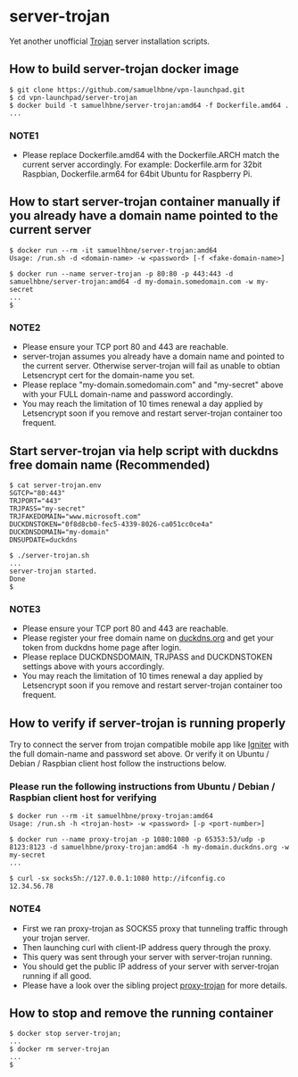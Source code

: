 # server-trojan

Yet another unofficial [Trojan](https://github.com/trojan-gfw/trojan) server installation scripts.

## How to build server-trojan docker image

```shell
$ git clone https://github.com/samuelhbne/vpn-launchpad.git
$ cd vpn-launchpad/server-trojan
$ docker build -t samuelhbne/server-trojan:amd64 -f Dockerfile.amd64 .
...
```

### NOTE1

- Please replace Dockerfile.amd64 with the Dockerfile.ARCH match the current server accordingly. For example: Dockerfile.arm for 32bit Raspbian, Dockerfile.arm64 for 64bit Ubuntu for Raspberry Pi.

## How to start server-trojan container manually if you already have a domain name pointed to the current server

```shell
$ docker run --rm -it samuelhbne/server-trojan:amd64
Usage: /run.sh -d <domain-name> -w <password> [-f <fake-domain-name>]

$ docker run --name server-trojan -p 80:80 -p 443:443 -d samuelhbne/server-trojan:amd64 -d my-domain.somedomain.com -w my-secret
...
$
```

### NOTE2

- Please ensure your TCP port 80 and 443 are reachable.
- server-trojan assumes you already have a domain name and pointed to the current server. Otherwise server-trojan will fail as unable to obtian Letsencrypt cert for the domain-name you set.
- Please replace "my-domain.somedomain.com" and "my-secret" above with your FULL domain-name and password accordingly.
- You may reach the limitation of 10 times renewal a day applied by Letsencrypt soon if you remove and restart server-trojan container too frequent.

## Start server-trojan via help script with duckdns free domain name (Recommended)

```shell
$ cat server-trojan.env
SGTCP="80:443"
TRJPORT="443"
TRJPASS="my-secret"
TRJFAKEDOMAIN="www.microsoft.com"
DUCKDNSTOKEN="0f8d8cb0-fec5-4339-8026-ca051cc0ce4a"
DUCKDNSDOMAIN="my-domain"
DNSUPDATE=duckdns

$ ./server-trojan.sh
...
server-trojan started.
Done
$
```

### NOTE3

- Please ensure your TCP port 80 and 443 are reachable.
- Please register your free domain name on [duckdns.org](https://duckdns.org) and get your token from duckdns home page after login.
- Please replace DUCKDNSDOMAIN, TRJPASS and DUCKDNSTOKEN settings above with yours accordingly.
- You may reach the limitation of 10 times renewal a day applied by Letsencrypt soon if you remove and restart server-trojan container too frequent.

## How to verify if server-trojan is running properly

Try to connect the server from trojan compatible mobile app like [Igniter](https://github.com/trojan-gfw/igniter) with the full domain-name and password set above. Or verify it on Ubuntu / Debian / Raspbian client host follow the instructions below.

### Please run the following instructions from Ubuntu / Debian / Raspbian client host for verifying

```shell
$ docker run --rm -it samuelhbne/proxy-trojan:amd64
Usage: /run.sh -h <trojan-host> -w <password> [-p <port-number>]

$ docker run --name proxy-trojan -p 1080:1080 -p 65353:53/udp -p 8123:8123 -d samuelhbne/proxy-trojan:amd64 -h my-domain.duckdns.org -w my-secret
...

$ curl -sx socks5h://127.0.0.1:1080 http://ifconfig.co
12.34.56.78
```

### NOTE4

- First we ran proxy-trojan as SOCKS5 proxy that tunneling traffic through your trojan server.
- Then launching curl with client-IP address query through the proxy.
- This query was sent through your server with server-trojan running.
- You should get the public IP address of your server with server-trojan running if all good.
- Please have a look over the sibling project [proxy-trojan](https://github.com/samuelhbne/vpn-launchpad/tree/master/proxy-trojan) for more details.

## How to stop and remove the running container

```shell
$ docker stop server-trojan;
...
$ docker rm server-trojan
...
$
```
